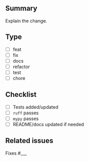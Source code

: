## Summary
Explain the change.

## Type
- [ ] feat
- [ ] fix
- [ ] docs
- [ ] refactor
- [ ] test
- [ ] chore

## Checklist
- [ ] Tests added/updated
- [ ] `ruff` passes
- [ ] `mypy` passes
- [ ] README/docs updated if needed

## Related issues
Fixes #___
